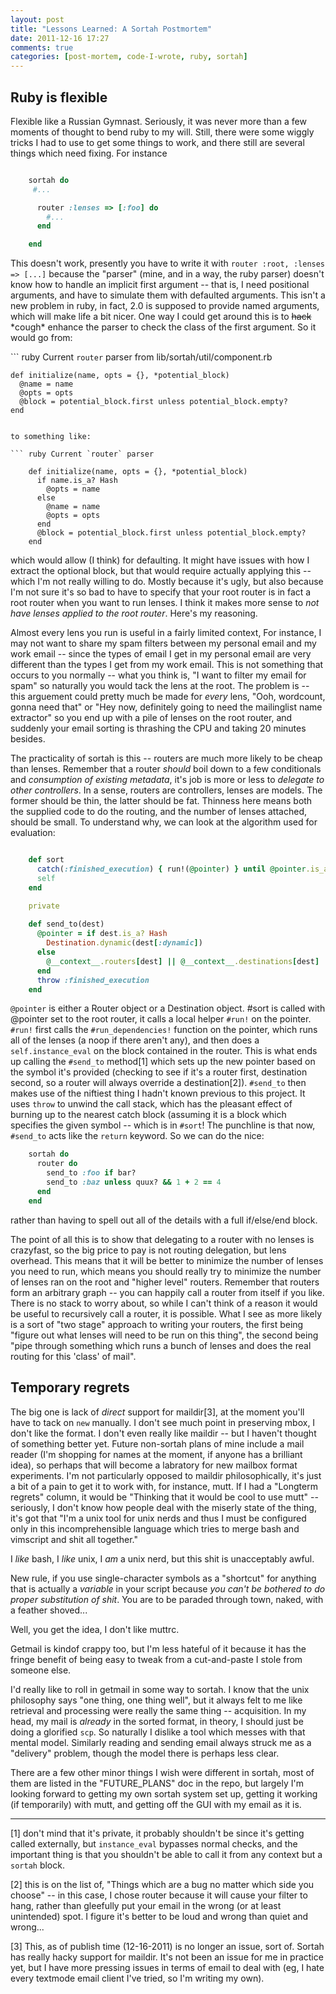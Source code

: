 ```yaml
---
layout: post
title: "Lessons Learned: A Sortah Postmortem"
date: 2011-12-16 17:27
comments: true
categories: [post-mortem, code-I-wrote, ruby, sortah]
---
```


## Ruby is flexible

Flexible like a Russian Gymnast. Seriously, it was never more than a few moments
of thought to bend ruby to my will. Still, there were some wiggly tricks I had
to use to get some things to work, and there still are several things which need
fixing. For instance

``` ruby This doesn't work

    sortah do
     #...

      router :lenses => [:foo] do
        #... 
      end

    end

```

This doesn't work, presently you have to write it with `router :root, :lenses => [...]` 
because the "parser" (mine, and in a way, the ruby parser) doesn't know how to
handle an implicit first argument -- that is, I need positional arguments, and
have to simulate them with defaulted arguments. This isn't a new problem in
ruby, in fact, 2.0 is supposed to provide named arguments, which will make life
a bit nicer. One way I could get around this is to ~~hack~~ \*cough\* enhance the
parser to check the class of the first argument. So it would go from:


``` ruby Current `router` parser from lib/sortah/util/component.rb

    def initialize(name, opts = {}, *potential_block)
      @name = name
      @opts = opts
      @block = potential_block.first unless potential_block.empty?
    end

```

to something like:

``` ruby Current `router` parser

    def initialize(name, opts = {}, *potential_block)
      if name.is_a? Hash
        @opts = name 
      else
        @name = name
        @opts = opts
      end
      @block = potential_block.first unless potential_block.empty?
    end

```

which would allow (I think) for defaulting. It might have issues with how I
extract the optional block, but that would require actually applying this --
which I'm not really willing to do. Mostly because it's ugly, but also because
I'm not sure it's so bad to have to specify that your root router is in fact a
root router when you want to run lenses. I think it makes more sense to _not
have lenses applied to the root router_. Here's my reasoning.

Almost every lens you run is useful in a fairly limited context, For instance, I
may not want to share my spam filters between my personal email and my work
email -- since the types of email I get in my personal email are very different
than the types I get from my work email. This is not something that occurs to
you normally -- what you think is, "I want to filter my email for spam" so
naturally you would tack the lens at the root. The problem is -- this arguement
could pretty much be made for _every_ lens, "Ooh, wordcount, gonna need that" or
"Hey now, definitely going to need the mailinglist name extractor" so you end up
with a pile of lenses on the root router, and suddenly your email sorting is
thrashing the CPU and taking 20 minutes besides. 

The practicality of sortah is this -- routers are much more likely to be cheap
than lenses. Remember that a router _should_ boil down to a few conditionals and
_consumption of existing metadata_, it's job is more or less to _delegate to
other controllers_. In a sense, routers are controllers, lenses are models. The
former should be thin, the latter should be fat. Thinness here means both the
supplied code to do the routing, and the number of lenses attached, should be
small. To understand why, we can look at the algorithm used for evaluation:

``` ruby Sortah core execution methods, #sort and #send_to. From lib/sortah/cleanroom.rb

    def sort
      catch(:finished_execution) { run!(@pointer) } until @pointer.is_a?(Destination) 
      self 
    end

    private
    
    def send_to(dest)
      @pointer = if dest.is_a? Hash
        Destination.dynamic(dest[:dynamic])
      else
        @__context__.routers[dest] || @__context__.destinations[dest]
      end
      throw :finished_execution
    end   

```

`@pointer` is either a Router object or a Destination object. #sort is
called with @pointer set to the root router, it calls a local helper `#run!` on
the pointer. `#run!` first calls the `#run_dependencies!` function on the
pointer, which runs all of the lenses (a noop if there aren't any), and then
does a `self.instance_eval` on the block contained in the router. This is what
ends up calling the `#send_to` method[1] which sets up the new pointer based on
the symbol it's provided (checking to see if it's a router first, destination
second, so a router will always override a destination[2]). `#send_to` then
makes use of the niftiest thing I hadn't known previous to this project. It uses
`throw` to unwind the call stack, which has the pleasant effect of burning up to
the nearest catch block (assuming it is a block which specifies the given symbol -- 
which is in `#sort`! The punchline is that now, `#send_to` acts like the `return` 
keyword. So we can do the nice:

``` ruby Isn't that pretty...
    sortah do
      router do
        send_to :foo if bar?
        send_to :baz unless quux? && 1 + 2 == 4
      end
    end
```

rather than having to spell out all of the details with a full if/else/end
block.

The point of all this is to show that delegating to a router with no lenses is
crazyfast, so the big price to pay is not routing delegation, but lens overhead.
This means that it will be better to minimize the number of lenses you need to
run, which means you should really try to minimize the number of lenses ran on
the root and "higher level" routers. Remember that routers form an arbitrary
graph -- you can happily call a router from itself if you like. There is no
stack to worry about, so while I can't think of a reason it would be useful to
recursively call a router, it is possible. What I see as more likely is a sort
of "two stage" approach to writing your routers, the first being "figure out
what lenses will need to be run on this thing", the second being "pipe through
something which runs a bunch of lenses and does the real routing for this
'class' of mail".

## Temporary regrets  

The big one is lack of _direct_ support for maildir[3], at the moment you'll have
to tack on `new` manually. I don't see much point in preserving mbox, I don't
like the format. I don't even really like maildir -- but I haven't thought of
something better yet. Future non-sortah plans of mine include a mail reader (I'm
shopping for names at the moment, if anyone has a brilliant idea), so perhaps
that will become a labratory for new mailbox format experiments. I'm not
particularly opposed to maildir philosophically, it's just a bit of a pain to
get it to work with, for instance, mutt. If I had a "Longterm regrets" column,
it would be "Thinking that it would be cool to use mutt" -- seriously, I don't
know how people deal with the miserly state of the thing, it's got that "I'm a
unix tool for unix nerds and thus I must be configured only in this
incomprehensible language which tries to merge bash and vimscript and shit all
together." 

I _like_ bash, I _like_ unix, I _am_ a unix nerd, but this shit is unacceptably
awful. 

New rule, if you use single-character symbols as a "shortcut" for anything that
is actually a _variable_ in your script because _you can't be bothered to do
proper substitution of shit_. You are to be paraded through town, naked, with a
feather shoved...

Well, you get the idea, I don't like muttrc.

Getmail is kindof crappy too, but I'm less hateful of it because it has the
fringe benefit of being easy to tweak from a cut-and-paste I stole from someone
else.

I'd really like to roll in getmail in some way to sortah. I know that the unix
philosophy says "one thing, one thing well", but it always felt to me like
retrieval and processing were really the same thing -- acquisition. In my head,
my mail is _already_ in the sorted format, in theory, I should just be doing a
glorified `scp`. So naturally I dislike a tool which messes with that mental
model. Similarly reading and sending email always struck me as a "delivery"
problem, though the model there is perhaps less clear. 

There are a few other minor things I wish were different in sortah, most of them
are listed in the "FUTURE_PLANS" doc in the repo, but largely I'm looking
forward to getting my own sortah system set up, getting it working (if
temporarily) with mutt, and getting off the GUI with my email as it is.

--------------------------------------------------------------------------------

[1] don't mind that it's private, it probably shouldn't be since it's getting
called externally, but `instance_eval` bypasses normal checks, and the
important thing is that you shouldn't be able to call it from any context but a
`sortah` block. 


[2] this is on the list of, "Things which are a bug no matter which side you
choose" -- in this case, I chose router because it will cause your filter to
hang, rather than gleefully put your email in the wrong (or at least unintended)
spot. I figure it's better to be loud and wrong than quiet and wrong...

[3] This, as of publish time (12-16-2011) is no longer an issue, sort of. Sortah
has really hacky support for maildir. It's not been an issue for me in practice
yet, but I have more pressing issues in terms of email to deal with (eg, I hate
every textmode email client I've tried, so I'm writing my own).
